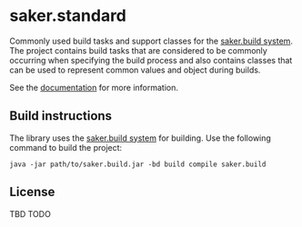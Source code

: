 # saker.standard

Commonly used build tasks and support classes for the [saker.build system](https://saker.build). The project contains build tasks that are considered to be commonly occurring when specifying the build process and also contains classes that can be used to represent common values and object during builds.

See the [documentation](https://saker.build/saker.standard/doc/) for more information.

## Build instructions

The library uses the [saker.build system](https://saker.build) for building. Use the following command to build the project:

```
java -jar path/to/saker.build.jar -bd build compile saker.build
```

## License

TBD TODO